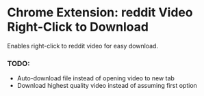 # Chrome Extension: reddit Video Right-Click to Download

Enables right-click to reddit video for easy download.

### TODO:

- Auto-download file instead of opening video to new tab
- Download highest quality video instead of assuming first option
